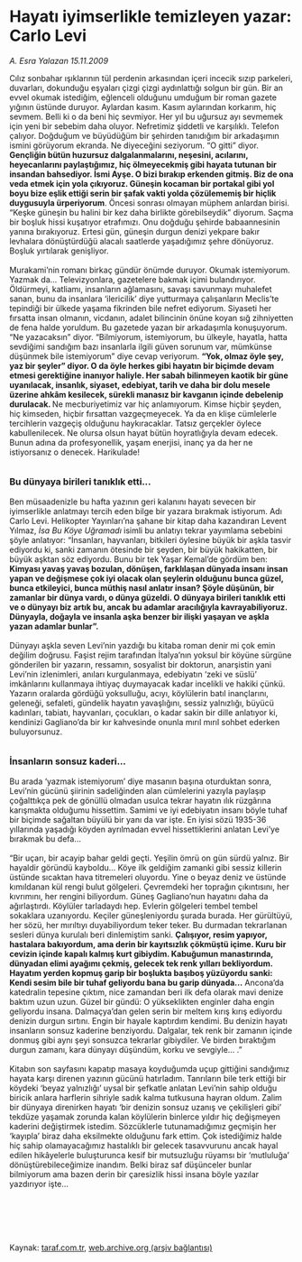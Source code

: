 # Hayatı iyimserlikle temizleyen yazar: Carlo Levi

*A. Esra Yalazan 15.11.2009*

<div class="taraf_structure_2col_1zq">
<div class="margen_n">



 <p>Cılız sonbahar ışıklarının tül perdenin arkasından içeri incecik sızıp parkeleri, duvarları, dokunduğu eşyaları çizgi çizgi aydınlattığı solgun bir gün. Bir an evvel okumak istediğim, eğlenceli olduğunu umduğum bir roman gazete yığının üstünde duruyor. Aylardan kasım. Kasım aylarından korkarım, hiç sevmem. Belli ki o da beni hiç sevmiyor. Her yıl bu uğursuz ayı sevmemek için yeni bir sebebim daha oluyor. Nefretimiz şiddetli ve karşılıklı. Telefon çalıyor. Doğduğum ve büyüdüğüm bir şehirden tanıdığım bir arkadaşımın ismini görüyorum ekranda. Ne diyeceğini seziyorum. “O gitti” diyor. <b>Gençliğin bütün huzursuz dalgalanmalarını, neşesini, acılarını, heyecanlarını paylaştığımız, hiç ölmeyecekmiş gibi hayata tutunan bir insandan bahsediyor. İsmi Ayşe. O bizi bırakıp erkenden gitmiş. Biz de ona veda etmek için yola çıkıyoruz. Güneşin kocaman bir portakal gibi yol boyu bize eşlik ettiği serin bir şafak vakti yolda çözülememiş bir hiçlik duygusuyla ürperiyorum</b>. Öncesi sonrası olmayan müphem anlardan birisi. “Keşke güneşin bu halini bir kez daha birlikte görebilseydik” diyorum. Saçma bir boşluk hissi kuşatıyor etrafımızı. Onu doğduğu şehirde babaannesinin yanına bırakıyoruz. Ertesi gün, güneşin durgun denizi yekpare bakır levhalara dönüştürdüğü alacalı saatlerde yaşadığımız şehre dönüyoruz. Boşluk yırtılarak genişliyor. <br/><br/>Murakami’nin romanı birkaç gündür önümde duruyor. Okumak istemiyorum. Yazmak da... Televizyonlara, gazetelere bakmak içimi bulandırıyor. Öldürmeyi, katliamı, insanların ağlamasını, savaşı savunmayı muhalefet sanan, bunu da insanlara ‘ilericilik’ diye yutturmaya çalışanların Meclis’te tepindiği bir ülkede yaşama fikrinden bile nefret ediyorum. Siyaseti her fırsatta insan olmanın, vicdanın, adalet bilincinin önüne koyan sığ zihniyetten de fena halde yoruldum. Bu gazetede yazan bir arkadaşımla konuşuyorum. “Ne yazacaksın” diyor. “Bilmiyorum, istemiyorum, bu ülkeyle, hayatla, hatta sevdiğimi sandığım bazı insanlarla ilgili güven sorunum var, mümkünse düşünmek bile istemiyorum” diye cevap veriyorum. <b>“Yok, olmaz öyle şey, yaz bir şeyler” diyor. O da öyle herkes gibi hayatın bir biçimde devam etmesi gerektiğine inanıyor haliyle. Her sabah bilinmeyen kaotik bir güne uyanılacak, insanlık, siyaset, edebiyat, tarih ve daha bir dolu mesele üzerine ahkâm kesilecek, sürekli manasız bir kavganın içinde debelenip durulacak. </b>Ne mecburiyetimiz var hiç anlamıyorum. Kimse hiçbir şeyden, hiç kimseden, hiçbir fırsattan vazgeçmeyecek. Ya da en klişe cümlelerle tercihlerin vazgeçiş olduğunu haykıracaklar. Tatsız gerçekler öylece kabullenilecek. Ne olursa olsun hayat bütün hoyratlığıyla devam edecek. Bunun adına da profesyonellik, yaşam enerjisi, inanç ya da her ne istiyorsanız o denecek. Harikulade!<b> <br/><br/><br/><font size="3">Bu dünyaya birileri tanıklık etti...</font></b> <br/><br/>Ben müsaadenizle bu hafta yazının geri kalanını hayatı sevecen bir iyimserlikle anlatmayı tercih eden bilge bir yazara bırakmak istiyorum. Adı Carlo Levi. Helikopter Yayınları’na şahane bir kitap daha kazandıran Levent Yılmaz, <i>İsa Bu Köye Uğramadı</i> isimli bu anlatıyı tekrar yayımlama sebebini şöyle anlatıyor: “İnsanları, hayvanları, bitkileri öylesine büyük bir aşkla tasvir ediyordu ki, sanki zamanın ötesinde bir şeyden, bir büyük hakikatten, bir büyük aşktan söz ediyordu. Bunu bir tek Yaşar Kemal’de gördüm ben: <b>Kimyası yavaş yavaş bozulan, dönüşen, farklılaşan dünyada insanı insan yapan ve değişmese çok iyi olacak olan şeylerin olduğunu bunca güzel, bunca etkileyici, bunca müthiş nasıl anlatır insan? Şöyle düşünün, bir zamanlar bir dünya vardı, o dünya güzeldi. O dünyaya birileri tanıklık etti ve o dünyayı biz artık bu, ancak bu adamlar aracılığıyla kavrayabiliyoruz. Dünyayla, doğayla ve insanla aşka benzer bir ilişki yaşayan ve aşkla yazan adamlar bunlar”. </b><br/><br/>Dünyayı aşkla seven Levi’nin yazdığı bu kitaba roman denir mi çok emin değilim doğrusu. Faşist rejim tarafından İtalya’nın yoksul bir köyüne sürgüne gönderilen bir yazarın, ressamın, sosyalist bir doktorun, anarşistin yani Levi’nin izlenimleri, anıları kurgulanmaya, edebiyatın ‘zeki ve süslü’ imkânlarını kullanmaya ihtiyaç duymayacak kadar incelikli ve hakiki çünkü. Yazarın oralarda gördüğü yoksulluğu, acıyı, köylülerin batıl inançlarını, geleneği, sefaleti, gündelik hayatın yavaşlığını, sessiz yalnızlığı, büyücü kadınları, tabiatı, hayvanları, çocukları, o kadar sakin bir dille anlatıyor ki, kendinizi Gagliano’da bir kır kahvesinde onunla mırıl mırıl sohbet ederken buluyorsunuz. <b><br/><br/><br/><font size="3">İnsanların sonsuz kaderi...</font></b><font size="3"> <br/></font><br/>Bu arada ‘yazmak istemiyorum’ diye masanın başına oturduktan sonra, Levi’nin gücünü şiirinin sadeliğinden alan cümlelerini yazıyla paylaşıp çoğalttıkça pek de gönüllü olmadan usulca tekrar hayatın ılık rüzgârına karışmakta olduğumu hissettim. Samimi ve iyi edebiyatın insanı böyle tuhaf bir biçimde sağaltan büyülü bir yanı da var işte. En iyisi sözü 1935-36 yıllarında yaşadığı köyden ayrılmadan evvel hissettiklerini anlatan Levi’ye bırakmak bu defa... <br/><br/>“Bir uçarı, bir acayip bahar geldi geçti. Yeşilin ömrü on gün sürdü yalnız. Bir hayaldir göründü kayboldu... Köye ilk geldiğim zamanki gibi sessiz killerin üstünde sıcaktan hava titremeleri oluyordu. Yine o beyaz deniz ve üstünde kımıldanan kül rengi bulut gölgeleri. Çevremdeki her toprağın çıkıntısını, her kıvrımını, her rengini biliyordum. Güneş Gagliano’nun hayatını daha da ağırlaştırdı. Köylüler tarladaydı hep. Evlerin gölgeleri tembel tembel sokaklara uzanıyordu. Keçiler güneşleniyordu şurada burada. Her gürültüyü, her sözü, her mırıltıyı duyabiliyordum teker teker. Bu durmadan tekrarlanan sesleri dünya kurulalı beri dinlemiştim sanki. <b>Çalışıyor, resim yapıyor, hastalara bakıyordum, ama derin bir kayıtsızlık çökmüştü içime. Kuru bir cevizin içinde kapalı kalmış kurt gibiydim. Kabuğumun manastırında, dünyadan elimi ayağımı çekmiş, gelecek tek renk yılları bekliyordum. Hayatım yerden kopmuş garip bir boşlukta başıboş yüzüyordu sanki:</b> <b>Kendi sesim bile bir tuhaf geliyordu bana bu garip dünyada...</b> Ancona’da katedralin tepesine çıktım, nice zamandan beri ilk defa olarak mavi denize baktım uzun uzun. Güzel bir gündü: O yükseklikten enginler daha engin geliyordu insana. Dalmaçya’dan gelen serin bir meltem kırış kırış ediyordu denizin durgun sırtını. Engin bir hayale kaptırdım kendimi. Bu denizin hayatı insanların sonsuz kaderine benziyordu. Dalgalar, tek renk bir zamanın içinde donmuş gibi aynı şeyi sonsuzca tekrarlar gibiydiler. Ve birden bıraktığım durgun zamanı, kara dünyayı düşündüm, korku ve sevgiyle... .” <br/><br/>Kitabın son sayfasını kapatıp masaya koyduğumda uçup gittiğini sandığımız hayata karşı direnen yazının gücünü hatırladım. Tanrıların bile terk ettiği bir köydeki ‘beyaz yalnızlığı’ uysal bir şefkatle anlatan Levi’nin sahip olduğu biricik anlara harflerin sihriyle sadık kalma tutkusuna hayran oldum. Zalim bir dünyaya direnirken hayatı ‘bir denizin sonsuz uzanış ve çekilişleri gibi’ tekdüze yaşamak zorunda kalan köylülerin binlerce yıldır hiç değişmeyen kaderini değiştirmek istedim. Sözcüklerle tutunamadığımız geçmişin her ‘kayıpla’ biraz daha eksilmekte olduğunu fark ettim. Çok istediğimiz halde hiç sahip olamayacağımız hastalıklı bir gelecek tasavvurunu ancak hayal edilen hikâyelerle buluşturunca kesif bir mutsuzluğu rüyamsı bir ‘mutluluğa’ dönüştürebileceğimize inandım. Belki biraz saf düşünceler bunlar bilmiyorum ama bazen derin bir çaresizlik hissi insana böyle yazılar yazdırıyor işte...</p>
<br/>
<br/>
<br/>



<br/>


<div id="taraf_not">
</div>

</div>


</div>

Kaynak: [taraf.com.tr](http://taraf.com.tr:80/makale/8510.htm), [web.archive.org (arşiv bağlantısı)](http://web.archive.org/web/20100130104332/http://taraf.com.tr:80/makale/8510.htm)
